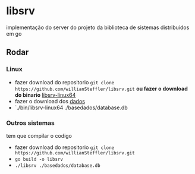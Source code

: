 # libsrv
implementação do server do projeto da biblioteca de sistemas distribuidos em go

## Rodar
### Linux
-  fazer download do repositorio `git clone https://github.com/willianSteffler/libsrv.git` **ou fazer o download do binario** [libsrv-linux64](https://github.com/willianSteffler/libsrv/releases/download/v0.0.4/libsrv-linux64)
-  fazer o download dos [dados](https://github.com/willianSteffler/libsrv/releases/download/v0.0.4/database.db)
 - `./bin/libsrv-linux64 ./basedados/database.db

### Outros sistemas
tem que compilar o codigo
-  fazer download do repositorio `git clone https://github.com/willianSteffler/libsrv.git`
- `go build -o libsrv`
- `./libsrv ./basedados/database.db`
